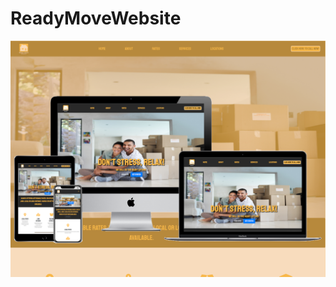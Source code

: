 # ReadyMoveWebsite

![ReadyMoveWebsite](https://github.com/whitehatws/ReadyMoveWebsite/blob/main/readymovedribble.png)
